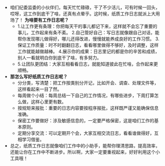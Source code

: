 - 咱们纪委监委的小伙伴们，每天忙忙碌碌，干了不少活儿，可有时候一回头，哎呀，这工作到底干了啥，还真有点晕乎。这时候，纸质工作日志就派上大用场了！
  **为啥要有工作日志呢？**
	- 1.让工作更有条理：你把每天干的事儿都记下来，这样就不会忘了重要的事儿，工作起来有条不紊。
	  2.自己管好自己：写日志就像跟自己对话，能帮你发现哪儿做得好，哪儿还得改进，慢慢就能养成良好的工作习惯。
	  3.保证工作质量：时不时翻翻日志，看看哪里做得不够好，及时调整，这样工作就能越做越棒。
	  4.展示你的成果：日志里记的都是你的辛苦和成绩，别人一看就明白你到底干了啥，有多努力。
	- 5.让团队更团结：大家互相看看日志，就能知道彼此在忙啥，合作起来更顺畅。
- **那怎么写好纸质工作日志呢？**
	- 分分类，写清楚：把工作按类别分开记，比如开会、调查、处理文件等，这样看起来一目了然。
	- 每周做个小结：每周总结一下自己的工作情况，有哪些进步，下周打算怎么做，这样心里更有数。
	- 按规矩来报批：重要的日志内容要按程序报批，这样既严谨又能确保信息准确。
	- 保密工作要做好：涉及敏感信息的，一定要严格保密，这是咱们工作的基本原则。
	- 定期分享交流：可以定期开个会，大家互相交流日志，看看谁做得好，互相学习借鉴。
- 总之，纸质工作日志就像咱们工作中的小助手，能帮你理清思路，提高效率，还能让你在工作中不断进步。所以啊，大家一定要重视起来，好好利用这个小工具哦！